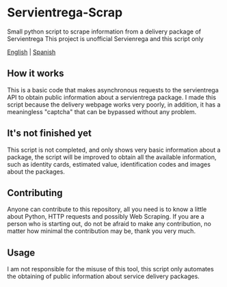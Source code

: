# Servientrega-Scrap
Small python script to scrape information from a delivery package of Servientrega
This project is unofficial Servienrega and this script only

[English](https://github.com/Dorikyh/Servientrega-Scrap/blob/main/README.md) | [Spanish](https://github.com/Dorikyh/Servientrega-Scrap/blob/main/README-ES.md)

## How it works
This is a basic code that makes asynchronous requests to the servientrega API to obtain public information about a servientrega package.
I made this script because the delivery webpage works very poorly, in addition, it has a meaningless "captcha" that can be bypassed without any problem.

## It's not finished yet
This script is not completed, and only shows very basic information about a package, the script will be improved to obtain all the available information, such as identity cards, estimated value, identification codes and images about the packages.

## Contributing
Anyone can contribute to this repository, all you need is to know a little about Python, HTTP requests and possibly Web Scraping.
If you are a person who is starting out, do not be afraid to make any contribution, no matter how minimal the contribution may be, thank you very much.

## Usage

I am not responsible for the misuse of this tool, this script only automates the obtaining of public information about service delivery packages.
